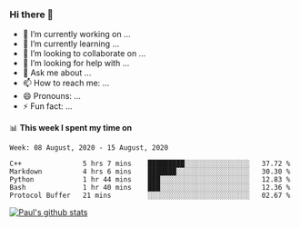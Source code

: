 ### Hi there 👋

- 🔭 I’m currently working on ...
- 🌱 I’m currently learning ...
- 👯 I’m looking to collaborate on ...
- 🤔 I’m looking for help with ...
- 💬 Ask me about ...
- 📫 How to reach me: ...
- 😄 Pronouns: ...
- ⚡ Fun fact: ...

📊 **This week I spent my time on**
<!--START_SECTION:waka-->
```text
Week: 08 August, 2020 - 15 August, 2020

C++               5 hrs 7 mins    █████████░░░░░░░░░░░░░░░░   37.72 % 
Markdown          4 hrs 6 mins    ███████░░░░░░░░░░░░░░░░░░   30.30 % 
Python            1 hr 44 mins    ███░░░░░░░░░░░░░░░░░░░░░░   12.83 % 
Bash              1 hr 40 mins    ███░░░░░░░░░░░░░░░░░░░░░░   12.36 % 
Protocol Buffer   21 mins         ░░░░░░░░░░░░░░░░░░░░░░░░░   02.67 %
```
<!--END_SECTION:waka-->


[![Paul's github stats](https://github-readme-stats.vercel.app/api?username=mickeyouyou&theme=dracula&show_icons=true)](https://github.com/anuraghazra/github-readme-stats)
